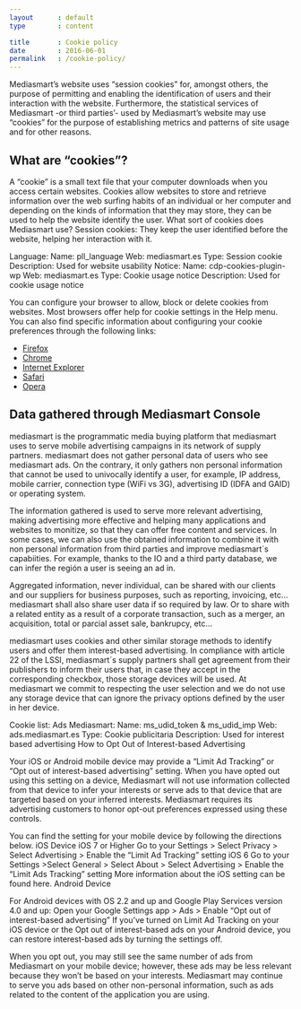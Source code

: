```yaml
---
layout      : default
type        : content

title       : Cookie policy
date        : 2016-06-01
permalink   : /cookie-policy/
---
```


Mediasmart’s website uses “session cookies” for, amongst others, the purpose of permitting and enabling the identification of users and their interaction with the website. Furthermore, the statistical services of Mediasmart -or third parties’- used by Mediasmart’s website may use “cookies” for the purpose of establishing metrics and patterns of site usage and for other reasons.

## What are “cookies”?
A “cookie” is a small text file that your computer downloads when you access certain websites. Cookies allow websites to store and retrieve information over the web surfing habits of an individual or her computer and depending on the kinds of information that they may store, they can be used to help the website identify the user.
What sort of cookies does Mediasmart use?
Session cookies: They keep the user identified before the website, helping her interaction with it.

Language:
Name: pll_language
Web: mediasmart.es
Type: Session cookie
Description: Used for website usability
Notice:
Name: cdp-cookies-plugin-wp
Web: mediasmart.es
Type: Cookie usage notice
Description: Used for cookie usage notice

You can configure your browser to allow, block or delete cookies from websites. Most browsers offer help for cookie settings in the Help menu. You can also find specific information about configuring your cookie preferences through the following links:

  - [Firefox](http://support.mozilla.org/es/kb/habilitar-y-deshabilitar-cookies-que-los-sitios-we)
  - [Chrome](https://support.google.com/accounts/answer/61416?hl=es)
  - [Internet Explorer]( http://windows.microsoft.com/es-es/windows7/how-to-manage-cookies-in-internet-explorer-9)
  - [Safari](http://support.apple.com/kb/ph5042)
  - [Opera](http://help.opera.com/Windows/11.50/es-ES/cookies.html)


## Data gathered through Mediasmart Console
mediasmart is the programmatic media buying platform that mediasmart uses to serve mobile advertising campaigns in its network of supply partners. mediasmart does not gather personal data of users who see mediasmart ads. On the contrary, it only gathers non personal information that cannot be used to univocally identify a user, for example, IP address, mobile carrier, connection type (WiFi vs 3G), advertising ID (IDFA and GAID) or operating system.

The information gathered is used to serve more relevant advertising, making advertising more effective and helping many applications and websites to monitize, so that they can offer free content and services. In some cases, we can also use the obtained information to combine it with non personal information from third parties and improve mediasmart´s capabiities. For example, thanks to the IO and a third party database, we can infer the región a user is seeing an ad in.

Aggregated information, never individual, can be shared with our clients and our suppliers for business purposes, such as reporting, invoicing, etc… mediasmart shall also share user data if so required by law. Or to share with a related entity as a result of a corporate transaction, such as a merger, an acquisition, total or parcial asset sale, bankrupcy, etc…

mediasmart uses cookies and other similar storage methods to identify users and offer them interest-based advertising. In compliance with article 22 of the LSSI, mediasmart´s supply partners shall get agreement from their publishers to inform their users that, in case they accept in the corresponding checkbox, those storage devices will be used. At mediasmart we commit to respecting the user selection and we do not use any storage device that can ignore the privacy options defined by the user in her device.

Cookie list:
Ads Mediasmart:
Name: ms_udid_token & ms_udid_imp
Web: ads.mediasmart.es
Type: Cookie publicitaria
Description: Used for interest based advertising
How to Opt Out of Interest-based Advertising

Your iOS or Android mobile device may provide a “Limit Ad Tracking” or “Opt out of interest-based advertising” setting. When you have opted out using this setting on a device, Mediasmart will not use information collected from that device to infer your interests or serve ads to that device that are targeted based on your inferred interests. Mediasmart requires its advertising customers to honor opt-out preferences expressed using these controls.

You can find the setting for your mobile device by following the directions below.
 iOS Device
iOS 7 or Higher
Go to your Settings > Select Privacy > Select Advertising > Enable the “Limit Ad Tracking” setting
iOS 6
Go to your Settings >Select General > Select About > Select Advertising > Enable the “Limit Ads Tracking” setting
More information about the iOS setting can be found here.
Android Device

For Android devices with OS 2.2 and up and Google Play Services version 4.0 and up:
Open your Google Settings app > Ads > Enable “Opt out of interest-based advertising”
If you’ve turned on Limit Ad Tracking on your iOS device or the Opt out of interest-based ads on your Android device, you can restore interest-based ads by turning the settings off.

When you opt out, you may still see the same number of ads from Mediasmart on your mobile device; however, these ads may be less relevant because they won’t be based on your interests.  Mediasmart may continue to serve you ads based on other non-personal information, such as ads related to the content of the application you are using.
